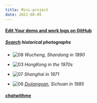 ```yaml
---
title: Mini-project
date: 2021-08-05
---
```


#### <u>[Edit Your demo and work logs on GitHub](https://github.com/muyun/dev.mini-project/blob/master/README.md) </u>


##### <u>[Search](https://github.com/muyun/dev.kbs/tree/master/myart)</u> historical photographs  
* ![08](/img/08.jpg)   *Wucheng, Shandong in 1890*  

* ![03](/img/03.jpg)   *HongKong in the 1970s* 

* ![07](/img/07.jpg)   *Shanghai in 1971* 

* ![06](/img/06.jpg)   *[Dujiangyan](https://en.wikipedia.org/wiki/Dujiangyan), Sichuan in 1985*  


##### <u>[chatwithme](https://github.com/muyun/dev.kbs/tree/master/chatwithme)</u>  
